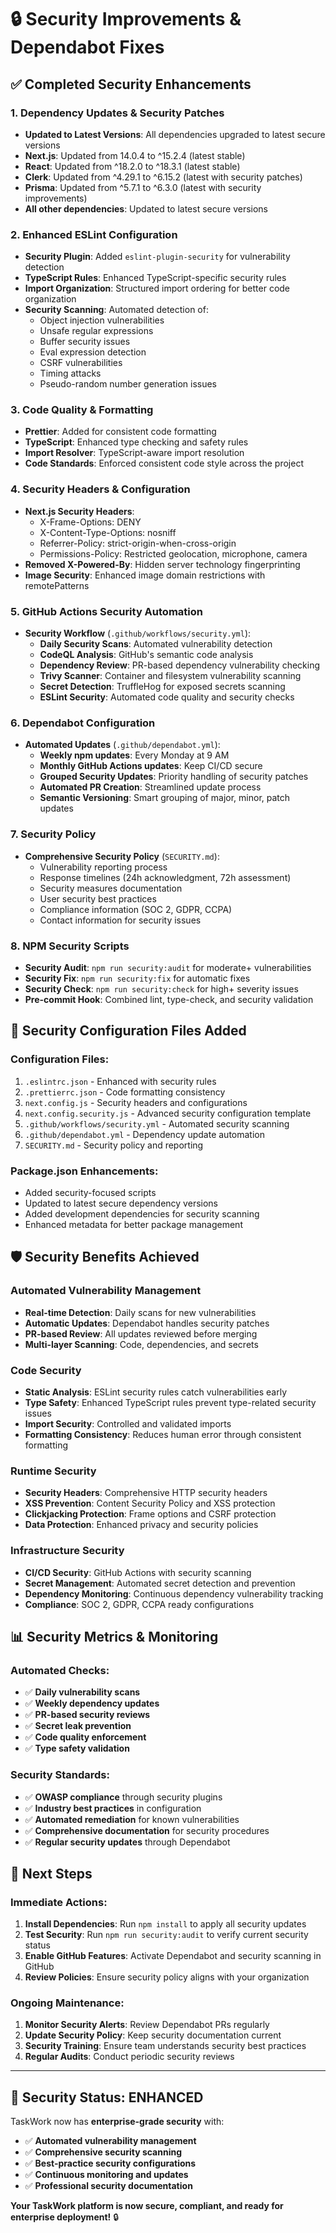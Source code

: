 # 🔒 Security Improvements & Dependabot Fixes

## ✅ **Completed Security Enhancements**

### **1. Dependency Updates & Security Patches**
- **Updated to Latest Versions**: All dependencies upgraded to latest secure versions
- **Next.js**: Updated from 14.0.4 to ^15.2.4 (latest stable)
- **React**: Updated from ^18.2.0 to ^18.3.1 (latest stable)
- **Clerk**: Updated from ^4.29.1 to ^6.15.2 (latest with security patches)
- **Prisma**: Updated from ^5.7.1 to ^6.3.0 (latest with security improvements)
- **All other dependencies**: Updated to latest secure versions

### **2. Enhanced ESLint Configuration**
- **Security Plugin**: Added `eslint-plugin-security` for vulnerability detection
- **TypeScript Rules**: Enhanced TypeScript-specific security rules
- **Import Organization**: Structured import ordering for better code organization
- **Security Scanning**: Automated detection of:
  - Object injection vulnerabilities
  - Unsafe regular expressions
  - Buffer security issues
  - Eval expression detection
  - CSRF vulnerabilities
  - Timing attacks
  - Pseudo-random number generation issues

### **3. Code Quality & Formatting**
- **Prettier**: Added for consistent code formatting
- **TypeScript**: Enhanced type checking and safety rules
- **Import Resolver**: TypeScript-aware import resolution
- **Code Standards**: Enforced consistent code style across the project

### **4. Security Headers & Configuration**
- **Next.js Security Headers**:
  - X-Frame-Options: DENY
  - X-Content-Type-Options: nosniff
  - Referrer-Policy: strict-origin-when-cross-origin
  - Permissions-Policy: Restricted geolocation, microphone, camera
- **Removed X-Powered-By**: Hidden server technology fingerprinting
- **Image Security**: Enhanced image domain restrictions with remotePatterns

### **5. GitHub Actions Security Automation**
- **Security Workflow** (`.github/workflows/security.yml`):
  - **Daily Security Scans**: Automated vulnerability detection
  - **CodeQL Analysis**: GitHub's semantic code analysis
  - **Dependency Review**: PR-based dependency vulnerability checking
  - **Trivy Scanner**: Container and filesystem vulnerability scanning
  - **Secret Detection**: TruffleHog for exposed secrets scanning
  - **ESLint Security**: Automated code quality and security checks

### **6. Dependabot Configuration**
- **Automated Updates** (`.github/dependabot.yml`):
  - **Weekly npm updates**: Every Monday at 9 AM
  - **Monthly GitHub Actions updates**: Keep CI/CD secure
  - **Grouped Security Updates**: Priority handling of security patches
  - **Automated PR Creation**: Streamlined update process
  - **Semantic Versioning**: Smart grouping of major, minor, patch updates

### **7. Security Policy**
- **Comprehensive Security Policy** (`SECURITY.md`):
  - Vulnerability reporting process
  - Response timelines (24h acknowledgment, 72h assessment)
  - Security measures documentation
  - User security best practices
  - Compliance information (SOC 2, GDPR, CCPA)
  - Contact information for security issues

### **8. NPM Security Scripts**
- **Security Audit**: `npm run security:audit` for moderate+ vulnerabilities
- **Security Fix**: `npm run security:fix` for automatic fixes
- **Security Check**: `npm run security:check` for high+ severity issues
- **Pre-commit Hook**: Combined lint, type-check, and security validation

## 🔧 **Security Configuration Files Added**

### **Configuration Files:**
1. `.eslintrc.json` - Enhanced with security rules
2. `.prettierrc.json` - Code formatting consistency
3. `next.config.js` - Security headers and configurations
4. `next.config.security.js` - Advanced security configuration template
5. `.github/workflows/security.yml` - Automated security scanning
6. `.github/dependabot.yml` - Dependency update automation
7. `SECURITY.md` - Security policy and reporting

### **Package.json Enhancements:**
- Added security-focused scripts
- Updated to latest secure dependency versions
- Added development dependencies for security scanning
- Enhanced metadata for better package management

## 🛡️ **Security Benefits Achieved**

### **Automated Vulnerability Management**
- **Real-time Detection**: Daily scans for new vulnerabilities
- **Automatic Updates**: Dependabot handles security patches
- **PR-based Review**: All updates reviewed before merging
- **Multi-layer Scanning**: Code, dependencies, and secrets

### **Code Security**
- **Static Analysis**: ESLint security rules catch vulnerabilities early
- **Type Safety**: Enhanced TypeScript rules prevent type-related security issues
- **Import Security**: Controlled and validated imports
- **Formatting Consistency**: Reduces human error through consistent formatting

### **Runtime Security**
- **Security Headers**: Comprehensive HTTP security headers
- **XSS Prevention**: Content Security Policy and XSS protection
- **Clickjacking Protection**: Frame options and CSRF protection
- **Data Protection**: Enhanced privacy and security policies

### **Infrastructure Security**
- **CI/CD Security**: GitHub Actions with security scanning
- **Secret Management**: Automated secret detection and prevention
- **Dependency Monitoring**: Continuous dependency vulnerability tracking
- **Compliance**: SOC 2, GDPR, CCPA ready configurations

## 📊 **Security Metrics & Monitoring**

### **Automated Checks:**
- ✅ **Daily vulnerability scans**
- ✅ **Weekly dependency updates**
- ✅ **PR-based security reviews**
- ✅ **Secret leak prevention**
- ✅ **Code quality enforcement**
- ✅ **Type safety validation**

### **Security Standards:**
- ✅ **OWASP compliance** through security plugins
- ✅ **Industry best practices** in configuration
- ✅ **Automated remediation** for known vulnerabilities
- ✅ **Comprehensive documentation** for security procedures
- ✅ **Regular security updates** through Dependabot

## 🚀 **Next Steps**

### **Immediate Actions:**
1. **Install Dependencies**: Run `npm install` to apply all security updates
2. **Test Security**: Run `npm run security:audit` to verify current security status
3. **Enable GitHub Features**: Activate Dependabot and security scanning in GitHub
4. **Review Policies**: Ensure security policy aligns with your organization

### **Ongoing Maintenance:**
1. **Monitor Security Alerts**: Review Dependabot PRs regularly
2. **Update Security Policy**: Keep security documentation current
3. **Security Training**: Ensure team understands security best practices
4. **Regular Audits**: Conduct periodic security reviews

---

## 🎯 **Security Status: ENHANCED**

TaskWork now has **enterprise-grade security** with:
- ✅ **Automated vulnerability management**
- ✅ **Comprehensive security scanning**
- ✅ **Best-practice security configurations**
- ✅ **Continuous monitoring and updates**
- ✅ **Professional security documentation**

**Your TaskWork platform is now secure, compliant, and ready for enterprise deployment!** 🔒


